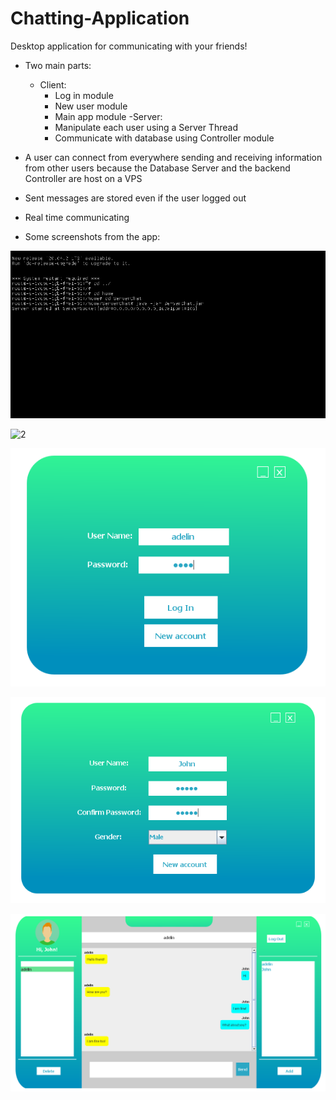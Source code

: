 # Chatting-Application

Desktop application for communicating with your friends!

- Two main parts:
    - Client:
        - Log in module
        - New user module
        - Main app module
    -Server:
        - Manipulate each user using a Server Thread
        - Communicate with database using Controller module

- A user can connect from everywhere sending and receiving information from other users because the Database Server and the backend Controller are host on a VPS

- Sent messages are stored even if the user logged out

- Real time communicating 

- Some screenshots from the app:

![1](img/1.PNG)

![2](img/2.PNG)

![3](img/3.PNG)

![4](img/4.PNG)

![5](img/5.PNG)